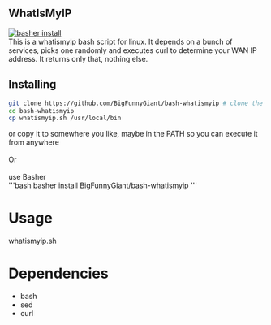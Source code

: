 ## WhatIsMyIP
 [![basher install](https://www.basher.it/assets/logo/basher_install.svg)](https://www.basher.it/package/)\
This is a whatismyip bash script for linux.
It depends on a bunch of services, picks one randomly and executes curl to determine your WAN IP address. It returns only that, nothing else.

## Installing

```bash
git clone https://github.com/BigFunnyGiant/bash-whatismyip # clone the repository
cd bash-whatismyip
cp whatismyip.sh /usr/local/bin
```
or copy it to somewhere you like, maybe in the PATH so you can execute it from anywhere\
\
Or\
\
use Basher\
'''bash
basher install BigFunnyGiant/bash-whatismyip
'''

# Usage
whatismyip.sh

# Dependencies
- bash
- sed
- curl
